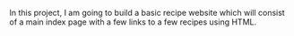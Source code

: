 In this project, I am going to build a basic recipe website which will consist of a main index page with a few links to a few recipes using HTML.